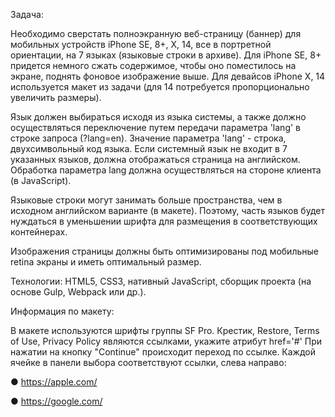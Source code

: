 Задача:

Необходимо сверстать полноэкранную веб-страницу (баннер) для мобильных устройств iPhone SE, 8+, X, 14, все в портретной ориентации, на 7 языках (языковые строки в архиве). Для iPhone SE, 8+ придется немного сжать содержимое, чтобы оно поместилось на экране, поднять фоновое изображение выше. Для девайсов iPhone X, 14 используется макет из задачи (для 14 потребуется пропорционально увеличить размеры).

Язык должен выбираться исходя из языка системы, а также должно осуществляться переключение путем передачи параметра 'lang' в строке запроса (?lang=en). Значение параметра 'lang' - строка, двухсимвольный код языка. Если системный язык не входит в 7 указанных языков, должна отображаться страница на английском. Обработка параметра lang должна осуществляться на стороне клиента (в JavaScript).

Языковые строки могут занимать больше пространства, чем в исходном английском варианте (в макете). Поэтому, часть языков будет нуждаться в уменьшении шрифта для размещения в соответствующих контейнерах.

Изображения страницы должны быть оптимизированы под мобильные retina экраны и иметь оптимальный размер.

Технологии: HTML5, CSS3, нативный JavaScript, сборщик проекта (на основе Gulp, Webpack или др.).

Информация по макету:

В макете используются шрифты группы SF Pro. Крестик, Restore, Terms of Use, Privacy Policy являются ссылками, укажите атрибут href='#' При нажатии на кнопку "Continue" происходит переход по ссылке. Каждой ячейке в панели выбора соответствуют ссылки, слева направо:

● https://apple.com/ 

● https://google.com/ 
